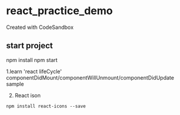 # react_practice_demo
Created with CodeSandbox

## start project
npm install
npm start


1.learn 'react lifeCycle'
componentDidMount/componentWillUnmount/componentDidUpdate sample

2. React ison
```
npm install react-icons --save
```


